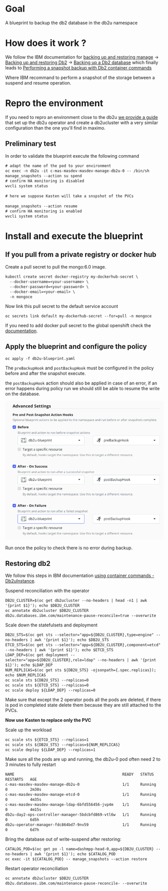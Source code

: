 # Goal 

A blueprint to backup the db2 database in the db2u namespace 

# How does it work ? 

We follow the IBM documentation for [backing up and restoring manage](https://www.ibm.com/docs/en/masv-and-l/cd?topic=manage-databases) -> [Backing up and restoring Db2](https://www.ibm.com/docs/en/db2/11.5.x?topic=ad-backing-up-restoring-db2) -> [Backing up a Db2 database](https://www.ibm.com/docs/en/db2/11.5.x?topic=db2-backing-up-database) which finally leads to [Performing a snapshot backup with Db2 container commands](https://www.ibm.com/docs/en/db2/11.5.x?topic=database-performing-snapshot-backup-db2-container-commands)

Where IBM recommand to perform a snapshot of the storage between a suspend and resume operation.

# Repro the environment

If you need to repro an environment close to the db2u [we provide a guide](./db2-repro/db2-repro.md) that set up the db2u operator and create a db2ucluster with a very similar configuration than the one you'll find in maximo.

## Preliminary test 

In order to validate the blueprint execute the following command 
```
# adapt the name of the pod to your environment
oc exec -n db2u -it c-mas-masdev-masdev-manage-db2u-0 -- /bin/sh
manage_snapshots --action su spend
# confirm HA monitoring is disabled 
wvcli system status

# here we suppose Kasten will take a snspshot of the PVCs

manage_snapshots --action resume
# confirm HA monitoring is enabled
wvcli system status
```

# Install and execute the blueprint 

## If you pull from a private registry or docker hub

Create a pull secret to pull the mongo:6.0 image.
```
kubectl create secret docker-registry my-dockerhub-secret \
  --docker-username=<your-username> \
  --docker-password=<your-password> \
  --docker-email=<your-email> \
  -n mongoce
```

Now link this pull secret to the default service account  
```
oc secrets link default my-dockerhub-secret --for=pull -n mongoce
```

If you need to add docker pull secret to the global openshift check the [documentation](https://docs.redhat.com/en/documentation/openshift_container_platform/4.14/html/images/managing-images#images-update-global-pull-secret_using-image-pull-secrets).


## Apply the blueprint and configure the policy

```
oc apply -f db2u-blueprint.yaml 
```

The `preBackupHook` and `postBackupHook` must be configured in the policy before and after the snapshot execute.

the `postBackupHook` action should also be applied in case of an error, if an error happens during policy run we should still 
be able to resume the write on the database.

![Pre and post actions hooks](./pre-post-error-action-hooks.png)

Run once the policy to check there is no error during backup.


## Restoring db2 

We follow this steps in IBM documentation [using container commands - Db2uInstance](https://www.ibm.com/docs/en/db2/11.5.x?topic=restores-using-container-commands-db2ucluster).

Suspend reconciliation with the operator

```
DB2U_CLUSTER=$(oc get db2ucluster --no-headers | head -n1 | awk '{print $1}'); echo $DB2U_CLUSTER
oc annotate db2ucluster $DB2U_CLUSTER db2u.databases.ibm.com/maintenance-pause-reconcile=true --overwrite
```

Scale down the statefulsets and deployment
```
DB2U_STS=$(oc get sts --selector="app=${DB2U_CLUSTER},type=engine" --no-headers | awk '{print $1}'); echo $DB2U_STS
ETCD_STS=$(oc get sts --selector="app=${DB2U_CLUSTER},component=etcd" --no-headers | awk '{print $1}'); echo $ETCD_STS
LDAP_DEP=$(oc get deployment --selector="app=${DB2U_CLUSTER},role=ldap" --no-headers | awk '{print $1}'); echo $LDAP_DEP
NUM_REPLICAS=$(oc get sts ${DB2U_STS} -ojsonpath={.spec.replicas}); echo $NUM_REPLICAS
oc scale sts ${DB2U_STS} --replicas=0
oc scale sts ${ETCD_STS} --replicas=0
oc scale deploy ${LDAP_DEP} --replicas=0
```

Make sure that except the 2 operator pods all the pods are deleted, if there is pod in completed state delete them because they are still attached to the PVCs. 

**Now use Kasten to replace only the PVC**

Scale up the workload
```
oc scale sts ${ETCD_STS} --replicas=1
oc scale sts ${DB2U_STS} --replicas=${NUM_REPLICAS}
oc scale deploy ${LDAP_DEP} --replicas=1
```

Make sure all the pods are up and running, the db2u-0 pod often need 2 to 3 minutes to fully restart 
```
NAME                                                READY   STATUS    RESTARTS   AGE
c-mas-masdev-masdev-manage-db2u-0                   1/1     Running   0          2m30s
c-mas-masdev-masdev-manage-etcd-0                   1/1     Running   0          4m35s
c-mas-masdev-masdev-manage-ldap-6bfd556456-jvp4m    1/1     Running   0          4m15s
db2u-day2-ops-controller-manager-5bdcbfd869-vtl6w   1/1     Running   0          6d5h
db2u-operator-manager-fdc864bd7-9nv59               1/1     Running   0          6d7h
```

Bring the database out of write-suspend after restoring:
```
CATALOG_POD=$(oc get po -l name=dashmpp-head-0,app=${DB2U_CLUSTER} --no-headers | awk '{print $1}'); echo $CATALOG_POD
oc exec -it ${CATALOG_POD} -- manage_snapshots --action restore
```

Restart operator reconciliation 
```
oc annotate db2ucluster $DB2U_CLUSTER db2u.databases.ibm.com/maintenance-pause-reconcile- --overwrite
```